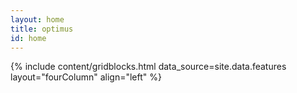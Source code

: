```yaml
---
layout: home
title: optimus
id: home
---
```


{% include content/gridblocks.html data_source=site.data.features layout="fourColumn" align="left" %}
